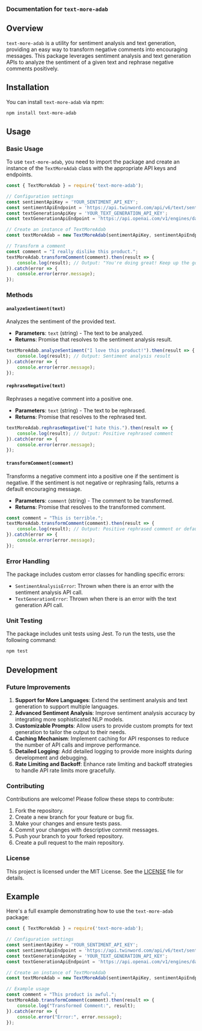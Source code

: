 ### Documentation for `text-more-adab`

## Overview

`text-more-adab` is a utility for sentiment analysis and text generation, providing an easy way to transform negative comments into encouraging messages. This package leverages sentiment analysis and text generation APIs to analyze the sentiment of a given text and rephrase negative comments positively.

## Installation

You can install `text-more-adab` via npm:

```sh
npm install text-more-adab
```

## Usage

### Basic Usage

To use `text-more-adab`, you need to import the package and create an instance of the `TextMoreAdab` class with the appropriate API keys and endpoints.

```javascript
const { TextMoreAdab } = require('text-more-adab');

// Configuration settings
const sentimentApiKey = 'YOUR_SENTIMENT_API_KEY';
const sentimentApiEndpoint = 'https://api.twinword.com/api/v6/text/sentiment/';
const textGenerationApiKey = 'YOUR_TEXT_GENERATION_API_KEY';
const textGenerationApiEndpoint = 'https://api.openai.com/v1/engines/davinci-codex/completions';

// Create an instance of TextMoreAdab
const textMoreAdab = new TextMoreAdab(sentimentApiKey, sentimentApiEndpoint, textGenerationApiKey, textGenerationApiEndpoint);

// Transform a comment
const comment = "I really dislike this product.";
textMoreAdab.transformComment(comment).then(result => {
    console.log(result); // Output: "You're doing great! Keep up the good work!" or a positive rephrased comment
}).catch(error => {
    console.error(error.message);
});
```

### Methods

#### `analyzeSentiment(text)`

Analyzes the sentiment of the provided text.

- **Parameters**: `text` (string) - The text to be analyzed.
- **Returns**: Promise that resolves to the sentiment analysis result.

```javascript
textMoreAdab.analyzeSentiment("I love this product!").then(result => {
    console.log(result); // Output: Sentiment analysis result
}).catch(error => {
    console.error(error.message);
});
```

#### `rephraseNegative(text)`

Rephrases a negative comment into a positive one.

- **Parameters**: `text` (string) - The text to be rephrased.
- **Returns**: Promise that resolves to the rephrased text.

```javascript
textMoreAdab.rephraseNegative("I hate this.").then(result => {
    console.log(result); // Output: Positive rephrased comment
}).catch(error => {
    console.error(error.message);
});
```

#### `transformComment(comment)`

Transforms a negative comment into a positive one if the sentiment is negative. If the sentiment is not negative or rephrasing fails, returns a default encouraging message.

- **Parameters**: `comment` (string) - The comment to be transformed.
- **Returns**: Promise that resolves to the transformed comment.

```javascript
const comment = "This is terrible.";
textMoreAdab.transformComment(comment).then(result => {
    console.log(result); // Output: Positive rephrased comment or default encouraging message
}).catch(error => {
    console.error(error.message);
});
```

### Error Handling

The package includes custom error classes for handling specific errors:

- `SentimentAnalysisError`: Thrown when there is an error with the sentiment analysis API call.
- `TextGenerationError`: Thrown when there is an error with the text generation API call.

### Unit Testing

The package includes unit tests using Jest. To run the tests, use the following command:

```sh
npm test
```

## Development

### Future Improvements

1. **Support for More Languages**: Extend the sentiment analysis and text generation to support multiple languages.
2. **Advanced Sentiment Analysis**: Improve sentiment analysis accuracy by integrating more sophisticated NLP models.
3. **Customizable Prompts**: Allow users to provide custom prompts for text generation to tailor the output to their needs.
4. **Caching Mechanism**: Implement caching for API responses to reduce the number of API calls and improve performance.
5. **Detailed Logging**: Add detailed logging to provide more insights during development and debugging.
6. **Rate Limiting and Backoff**: Enhance rate limiting and backoff strategies to handle API rate limits more gracefully.

### Contributing

Contributions are welcome! Please follow these steps to contribute:

1. Fork the repository.
2. Create a new branch for your feature or bug fix.
3. Make your changes and ensure tests pass.
4. Commit your changes with descriptive commit messages.
5. Push your branch to your forked repository.
6. Create a pull request to the main repository.

### License

This project is licensed under the MIT License. See the [LICENSE](LICENSE) file for details.

## Example

Here's a full example demonstrating how to use the `text-more-adab` package:

```javascript
const { TextMoreAdab } = require('text-more-adab');

// Configuration settings
const sentimentApiKey = 'YOUR_SENTIMENT_API_KEY';
const sentimentApiEndpoint = 'https://api.twinword.com/api/v6/text/sentiment/';
const textGenerationApiKey = 'YOUR_TEXT_GENERATION_API_KEY';
const textGenerationApiEndpoint = 'https://api.openai.com/v1/engines/davinci-codex/completions';

// Create an instance of TextMoreAdab
const textMoreAdab = new TextMoreAdab(sentimentApiKey, sentimentApiEndpoint, textGenerationApiKey, textGenerationApiEndpoint);

// Example usage
const comment = "This product is awful.";
textMoreAdab.transformComment(comment).then(result => {
    console.log("Transformed Comment:", result);
}).catch(error => {
    console.error("Error:", error.message);
});
```
